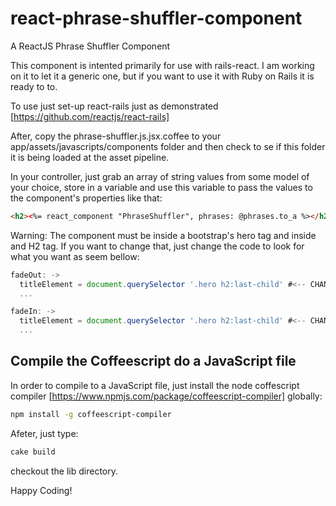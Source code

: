 # react-phrase-shuffler-component
A ReactJS Phrase Shuffler Component

This component is intented primarily for use with rails-react. I am working on it to let it a generic one, but if you want to use it with Ruby on Rails it is ready to to.

To use just set-up react-rails just as demonstrated [https://github.com/reactjs/react-rails]

After, copy the phrase-shuffler.js.jsx.coffee to your app/assets/javascripts/components folder and then check to se if this folder it is being loaded at the asset pipeline. 

In your controller, just grab an array of string values from some model of your choice, store in a variable and use this variable to pass the values to the component's properties like that:

```html
<h2><%= react_component "PhraseShuffler", phrases: @phrases.to_a %></h2>
```

Warning: The component must be inside a bootstrap's hero tag and inside and H2 tag. If you want to change that, just change the code to look for what you want as seem bellow:
```javascript
fadeOut: ->
  titleElement = document.querySelector '.hero h2:last-child' #<-- CHANGE HERE
  ...

fadeIn: ->
  titleElement = document.querySelector '.hero h2:last-child' #<-- CHANGE HERE
  ...
```

## Compile the Coffeescript do a JavaScript file
In order to compile to a JavaScript file, just install the node coffescript compiler [https://www.npmjs.com/package/coffeescript-compiler] globally:

```bash
npm install -g coffeescript-compiler
```

Afeter, just type:

```bash
cake build
```

checkout the lib directory.

Happy Coding!
